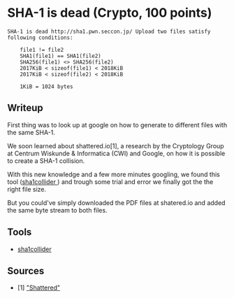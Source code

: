 # SHA-1 is dead (Crypto, 100 points)

```
SHA-1 is dead http://sha1.pwn.seccon.jp/ Upload two files satisfy following conditions:

    file1 != file2
    SHA1(file1) == SHA1(file2)
    SHA256(file1) <> SHA256(file2)
    2017KiB < sizeof(file1) < 2018KiB
    2017KiB < sizeof(file2) < 2018KiB

    1KiB = 1024 bytes
```

## Writeup

First thing was to look up at google on how to generate to different files with the same SHA-1.

We soon learned about shattered.io[1], a research by the  Cryptology Group at Centrum Wiskunde & Informatica (CWI) and Google, on how it is possible to create a SHA-1 collision.

With this new knowledge and a few more minutes googling, we found this tool ([sha1collider
](https://github.com/nneonneo/sha1collider)) and trough some trial and error we finally got the the right file size.

But you could've simply downloaded the PDF files at shatered.io and added the same byte stream to both files.

## Tools

* [sha1collider](https://github.com/nneonneo/sha1collider)

## Sources

* [1] ["Shattered"](https://shattered.io/)
